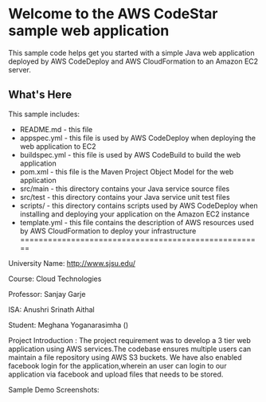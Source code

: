 Welcome to the AWS CodeStar sample web application
==================================================

This sample code helps get you started with a simple Java web application
deployed by AWS CodeDeploy and AWS CloudFormation to an Amazon EC2 server.

What's Here
-----------

This sample includes:

* README.md - this file
* appspec.yml - this file is used by AWS CodeDeploy when deploying the web
  application to EC2
* buildspec.yml - this file is used by AWS CodeBuild to build the web
  application
* pom.xml - this file is the Maven Project Object Model for the web application
* src/main - this directory contains your Java service source files
* src/test - this directory contains your Java service unit test files
* scripts/ - this directory contains scripts used by AWS CodeDeploy when
  installing and deploying your application on the Amazon EC2 instance
* template.yml - this file contains the description of AWS resources used by AWS
  CloudFormation to deploy your infrastructure
=====================================================

University Name: http://www.sjsu.edu/ 

Course: Cloud Technologies

Professor: Sanjay Garje

ISA: Anushri Srinath Aithal 

Student: Meghana Yoganarasimha ()

Project Introduction : The project requirement was to develop a 3 tier web application using AWS services.The codebase ensures multiple users can maintain a file repository using AWS S3 buckets. We have also enabled facebook login for the application,wherein an user can login to our application via facebook and upload files that needs to be stored.

Sample Demo Screenshots:
